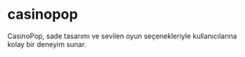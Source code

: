 # casinopop
CasinoPop, sade tasarımı ve sevilen oyun seçenekleriyle kullanıcılarına kolay bir deneyim sunar.
